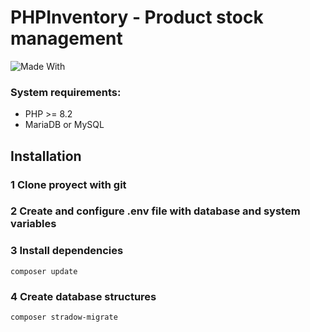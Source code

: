 # PHPInventory - Product stock management

![Made With](https://img.shields.io/badge/made_with-php-blue.svg)

### System requirements:
- PHP >= 8.2
- MariaDB or MySQL

## Installation

### 1 Clone proyect with git
### 2 Create and configure .env file with database and system variables
### 3 Install dependencies
```
composer update
```
### 4 Create database structures
```
composer stradow-migrate
```